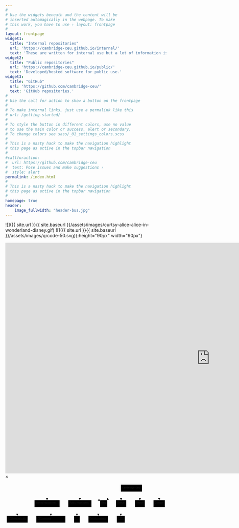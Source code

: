 ```yaml
---
#
# Use the widgets beneath and the content will be
# inserted automagically in the webpage. To make
# this work, you have to use › layout: frontpage
#
layout: frontpage
widget1:
  title: "Internal repositories"
  url: 'https://cambridge-ceu.github.io/internal/'
  text: 'These are written for internal use but a lot of information is generic.'
widget2:
  title: "Public repositories"
  url: 'https://cambridge-ceu.github.io/public/'
  text: 'Developed/hosted software for public use.'
widget3:
  title: "GitHub"
  url: 'https://github.com/cambridge-ceu/'
  text: 'GitHub repositories.'
#
# Use the call for action to show a button on the frontpage
#
# To make internal links, just use a permalink like this
# url: /getting-started/
#
# To style the button in different colors, use no value
# to use the main color or success, alert or secondary.
# To change colors see sass/_01_settings_colors.scss
#
# This is a nasty hack to make the navigation highlight
# this page as active in the topbar navigation
#
#callforaction:
#  url: https://github.com/cambridge-ceu
#  text: Pose issues and make suggestions ›
#  style: alert
permalink: /index.html
#
# This is a nasty hack to make the navigation highlight
# this page as active in the topbar navigation
#
homepage: true
header:
    image_fullwidth: "header-bus.jpg"
---
```


![]({{ site.url }}{{ site.baseurl }}/assets/images/curtsy-alice-alice-in-wonderland-disney.gif)
![]({{ site.url }}{{ site.baseurl }}/assets/images/qrcode-50.svg){:height="90px" width="90px"}

<div id="videoModal" class="reveal-modal large" data-reveal="">
  <div class="flex-video widescreen vimeo" style="display: block;">
    <iframe width="1280" height="720" src="https://www.youtube.com/channel/UCeS9CPB2_QGcBsnORnNQyjQ" frameborder="0" allowfullscreen></iframe>
  </div>
  <a class="close-reveal-modal">&#215;</a>
</div>

<svg aria-roledescription="flowchart-v2" role="graphics-document document" viewBox="-8 -8 924.6624755859375 233" style="max-width: 100%;" xmlns="http://www.w3.org/2000/svg" width="100%" id="graph-div" height="100%" xmlns:xlink="http://www.w3.org/1999/xlink"><style>#graph-div{font-family:"trebuchet ms",verdana,arial,sans-serif;font-size:16px;fill:#333;}#graph-div .error-icon{fill:#552222;}#graph-div .error-text{fill:#552222;stroke:#552222;}#graph-div .edge-thickness-normal{stroke-width:2px;}#graph-div .edge-thickness-thick{stroke-width:3.5px;}#graph-div .edge-pattern-solid{stroke-dasharray:0;}#graph-div .edge-pattern-dashed{stroke-dasharray:3;}#graph-div .edge-pattern-dotted{stroke-dasharray:2;}#graph-div .marker{fill:#333333;stroke:#333333;}#graph-div .marker.cross{stroke:#333333;}#graph-div svg{font-family:"trebuchet ms",verdana,arial,sans-serif;font-size:16px;}#graph-div .label{font-family:"trebuchet ms",verdana,arial,sans-serif;color:#333;}#graph-div .cluster-label text{fill:#333;}#graph-div .cluster-label span,#graph-div p{color:#333;}#graph-div .label text,#graph-div span,#graph-div p{fill:#333;color:#333;}#graph-div .node rect,#graph-div .node circle,#graph-div .node ellipse,#graph-div .node polygon,#graph-div .node path{fill:#ECECFF;stroke:#9370DB;stroke-width:1px;}#graph-div .flowchart-label text{text-anchor:middle;}#graph-div .node .katex path{fill:#000;stroke:#000;stroke-width:1px;}#graph-div .node .label{text-align:center;}#graph-div .node.clickable{cursor:pointer;}#graph-div .arrowheadPath{fill:#333333;}#graph-div .edgePath .path{stroke:#333333;stroke-width:2.0px;}#graph-div .flowchart-link{stroke:#333333;fill:none;}#graph-div .edgeLabel{background-color:#e8e8e8;text-align:center;}#graph-div .edgeLabel rect{opacity:0.5;background-color:#e8e8e8;fill:#e8e8e8;}#graph-div .labelBkg{background-color:rgba(232, 232, 232, 0.5);}#graph-div .cluster rect{fill:#ffffde;stroke:#aaaa33;stroke-width:1px;}#graph-div .cluster text{fill:#333;}#graph-div .cluster span,#graph-div p{color:#333;}#graph-div div.mermaidTooltip{position:absolute;text-align:center;max-width:200px;padding:2px;font-family:"trebuchet ms",verdana,arial,sans-serif;font-size:12px;background:hsl(80, 100%, 96.2745098039%);border:1px solid #aaaa33;border-radius:2px;pointer-events:none;z-index:100;}#graph-div .flowchartTitleText{text-anchor:middle;font-size:18px;fill:#333;}#graph-div :root{--mermaid-font-family:"trebuchet ms",verdana,arial,sans-serif;}</style><g><marker orient="auto" markerHeight="12" markerWidth="12" markerUnits="userSpaceOnUse" refY="5" refX="6" viewBox="0 0 10 10" class="marker flowchart" id="graph-div_flowchart-pointEnd"><path style="stroke-width: 1px; stroke-dasharray: 1px, 0px;" class="arrowMarkerPath" d="M 0 0 L 10 5 L 0 10 z"></path></marker><marker orient="auto" markerHeight="12" markerWidth="12" markerUnits="userSpaceOnUse" refY="5" refX="4.5" viewBox="0 0 10 10" class="marker flowchart" id="graph-div_flowchart-pointStart"><path style="stroke-width: 1px; stroke-dasharray: 1px, 0px;" class="arrowMarkerPath" d="M 0 5 L 10 10 L 10 0 z"></path></marker><marker orient="auto" markerHeight="11" markerWidth="11" markerUnits="userSpaceOnUse" refY="5" refX="11" viewBox="0 0 10 10" class="marker flowchart" id="graph-div_flowchart-circleEnd"><circle style="stroke-width: 1px; stroke-dasharray: 1px, 0px;" class="arrowMarkerPath" r="5" cy="5" cx="5"></circle></marker><marker orient="auto" markerHeight="11" markerWidth="11" markerUnits="userSpaceOnUse" refY="5" refX="-1" viewBox="0 0 10 10" class="marker flowchart" id="graph-div_flowchart-circleStart"><circle style="stroke-width: 1px; stroke-dasharray: 1px, 0px;" class="arrowMarkerPath" r="5" cy="5" cx="5"></circle></marker><marker orient="auto" markerHeight="11" markerWidth="11" markerUnits="userSpaceOnUse" refY="5.2" refX="12" viewBox="0 0 11 11" class="marker cross flowchart" id="graph-div_flowchart-crossEnd"><path style="stroke-width: 2px; stroke-dasharray: 1px, 0px;" class="arrowMarkerPath" d="M 1,1 l 9,9 M 10,1 l -9,9"></path></marker><marker orient="auto" markerHeight="11" markerWidth="11" markerUnits="userSpaceOnUse" refY="5.2" refX="-1" viewBox="0 0 11 11" class="marker cross flowchart" id="graph-div_flowchart-crossStart"><path style="stroke-width: 2px; stroke-dasharray: 1px, 0px;" class="arrowMarkerPath" d="M 1,1 l 9,9 M 10,1 l -9,9"></path></marker><g class="root"><g class="clusters"></g><g class="edgePaths"><path marker-end="url(#graph-div_flowchart-pointEnd)" style="fill:none;" class="edge-thickness-normal edge-pattern-solid flowchart-link LS-cambridge_ceu LE-internals" id="L-cambridge_ceu-internals-0" d="M656.029,25.063L585.301,31.553C514.574,38.042,373.118,51.021,302.39,60.794C231.662,70.567,231.662,77.133,231.662,80.417L231.662,83.7"></path><path marker-end="url(#graph-div_flowchart-pointEnd)" style="fill:none;" class="edge-thickness-normal edge-pattern-solid flowchart-link LS-cambridge_ceu LE-externals" id="L-cambridge_ceu-externals-0" d="M656.029,28.6L616.718,34.5C577.407,40.4,498.785,52.2,459.474,61.383C420.162,70.567,420.162,77.133,420.162,80.417L420.162,83.7"></path><path marker-end="url(#graph-div_flowchart-pointEnd)" style="fill:none;" class="edge-thickness-normal edge-pattern-solid flowchart-link LS-cambridge_ceu LE-blog" id="L-cambridge_ceu-blog-0" d="M656.029,31.877L629.801,37.231C603.574,42.585,551.118,53.292,530.521,62.929C509.923,72.566,521.184,81.131,526.814,85.414L532.444,89.697"></path><path marker-end="url(#graph-div_flowchart-pointEnd)" style="fill:none;" class="edge-thickness-normal edge-pattern-solid flowchart-link LS-internals LE-journal_club" id="L-internals-journal_club-0" d="M159.662,127.165L143.052,131.47C126.442,135.776,93.221,144.388,76.61,151.977C60,159.567,60,166.133,60,169.417L60,172.7"></path><path marker-end="url(#graph-div_flowchart-pointEnd)" style="fill:none;" class="edge-thickness-normal edge-pattern-solid flowchart-link LS-internals LE-scientific_meetings" id="L-internals-scientific_meetings-0" d="M241.232,128L243.276,132.167C245.321,136.333,249.411,144.667,251.455,152.117C253.5,159.567,253.5,166.133,253.5,169.417L253.5,172.7"></path><path marker-end="url(#graph-div_flowchart-pointEnd)" style="fill:none;" class="edge-thickness-normal edge-pattern-solid flowchart-link LS-internals LE-journal_dot" id="L-internals-journal_dot-0" d="M303.662,127.165L320.273,131.47C336.883,135.776,370.104,144.388,386.715,151.977C403.325,159.567,403.325,166.133,403.325,169.417L403.325,172.7"></path><path marker-end="url(#graph-div_flowchart-pointEnd)" style="fill:none;" class="edge-thickness-normal edge-pattern-solid flowchart-link LS-internals LE-github_matters" id="L-internals-github_matters-0" d="M303.662,119.38L340.744,124.983C377.825,130.587,451.987,141.793,489.069,150.68C526.15,159.567,526.15,166.133,526.15,169.417L526.15,172.7"></path><path marker-end="url(#graph-div_flowchart-pointEnd)" style="fill:none;" class="edge-thickness-normal edge-pattern-solid flowchart-link LS-internals LE-csd3" id="L-internals-csd3-0" d="M303.662,116.057L362.327,122.214C420.992,128.371,538.321,140.686,596.985,150.126C655.65,159.567,655.65,166.133,655.65,169.417L655.65,172.7"></path><path marker-end="url(#graph-div_flowchart-pointEnd)" style="fill:none;" class="edge-thickness-normal edge-pattern-solid flowchart-link LS-cambridge_ceu LE-blog" id="L-cambridge_ceu-blog-1" d="M664.297,39L653.108,43.167C641.919,47.333,619.541,55.667,605.197,63.343C590.853,71.019,584.543,78.039,581.388,81.549L578.234,85.058"></path><path marker-end="url(#graph-div_flowchart-pointEnd)" style="fill:none;" class="edge-thickness-normal edge-pattern-solid flowchart-link LS-cambridge_ceu LE-github" id="L-cambridge_ceu-github-0" d="M690.589,39L685.018,43.167C679.447,47.333,668.305,55.667,662.734,63.117C657.162,70.567,657.162,77.133,657.162,80.417L657.162,83.7"></path><path marker-end="url(#graph-div_flowchart-pointEnd)" style="fill:none;" class="edge-thickness-normal edge-pattern-solid flowchart-link LS-cambridge_ceu LE-search" id="L-cambridge_ceu-search-0" d="M737.915,39L742.457,43.167C746.998,47.333,756.08,55.667,760.621,63.117C765.162,70.567,765.162,77.133,765.162,80.417L765.162,83.7"></path><path marker-end="url(#graph-div_flowchart-pointEnd)" style="fill:none;" class="edge-thickness-normal edge-pattern-solid flowchart-link LS-cambridge_ceu LE-contact" id="L-cambridge_ceu-contact-0" d="M777.296,36.417L793.774,41.014C810.251,45.611,843.207,54.806,859.685,62.686C876.162,70.567,876.162,77.133,876.162,80.417L876.162,83.7"></path></g><g class="edgeLabels"><g class="edgeLabel"><g transform="translate(0, 0)" class="label"><foreignObject height="0" width="0"><div xmlns="http://www.w3.org/1999/xhtml" style="display: inline-block; white-space: nowrap;"><span class="edgeLabel"></span></div></foreignObject></g></g><g class="edgeLabel"><g transform="translate(0, 0)" class="label"><foreignObject height="0" width="0"><div xmlns="http://www.w3.org/1999/xhtml" style="display: inline-block; white-space: nowrap;"><span class="edgeLabel"></span></div></foreignObject></g></g><g class="edgeLabel"><g transform="translate(0, 0)" class="label"><foreignObject height="0" width="0"><div xmlns="http://www.w3.org/1999/xhtml" style="display: inline-block; white-space: nowrap;"><span class="edgeLabel"></span></div></foreignObject></g></g><g class="edgeLabel"><g transform="translate(0, 0)" class="label"><foreignObject height="0" width="0"><div xmlns="http://www.w3.org/1999/xhtml" style="display: inline-block; white-space: nowrap;"><span class="edgeLabel"></span></div></foreignObject></g></g><g class="edgeLabel"><g transform="translate(0, 0)" class="label"><foreignObject height="0" width="0"><div xmlns="http://www.w3.org/1999/xhtml" style="display: inline-block; white-space: nowrap;"><span class="edgeLabel"></span></div></foreignObject></g></g><g class="edgeLabel"><g transform="translate(0, 0)" class="label"><foreignObject height="0" width="0"><div xmlns="http://www.w3.org/1999/xhtml" style="display: inline-block; white-space: nowrap;"><span class="edgeLabel"></span></div></foreignObject></g></g><g class="edgeLabel"><g transform="translate(0, 0)" class="label"><foreignObject height="0" width="0"><div xmlns="http://www.w3.org/1999/xhtml" style="display: inline-block; white-space: nowrap;"><span class="edgeLabel"></span></div></foreignObject></g></g><g class="edgeLabel"><g transform="translate(0, 0)" class="label"><foreignObject height="0" width="0"><div xmlns="http://www.w3.org/1999/xhtml" style="display: inline-block; white-space: nowrap;"><span class="edgeLabel"></span></div></foreignObject></g></g><g class="edgeLabel"><g transform="translate(0, 0)" class="label"><foreignObject height="0" width="0"><div xmlns="http://www.w3.org/1999/xhtml" style="display: inline-block; white-space: nowrap;"><span class="edgeLabel"></span></div></foreignObject></g></g><g class="edgeLabel"><g transform="translate(0, 0)" class="label"><foreignObject height="0" width="0"><div xmlns="http://www.w3.org/1999/xhtml" style="display: inline-block; white-space: nowrap;"><span class="edgeLabel"></span></div></foreignObject></g></g><g class="edgeLabel"><g transform="translate(0, 0)" class="label"><foreignObject height="0" width="0"><div xmlns="http://www.w3.org/1999/xhtml" style="display: inline-block; white-space: nowrap;"><span class="edgeLabel"></span></div></foreignObject></g></g><g class="edgeLabel"><g transform="translate(0, 0)" class="label"><foreignObject height="0" width="0"><div xmlns="http://www.w3.org/1999/xhtml" style="display: inline-block; white-space: nowrap;"><span class="edgeLabel"></span></div></foreignObject></g></g></g><g class="nodes"><g transform="translate(716.6624984741211, 19.5)" data-id="cambridge_ceu" data-node="true" id="flowchart-cambridge_ceu-174" class="node default default flowchart-label"><rect height="39" width="121.26666259765625" y="-19.5" x="-60.633331298828125" ry="0" rx="0" style="" class="basic label-container"></rect><g transform="translate(-53.133331298828125, -12)" style="" class="label"><rect></rect><foreignObject height="24" width="106.26666259765625"><div xmlns="http://www.w3.org/1999/xhtml" style="display: inline-block; white-space: nowrap;"><span class="nodeLabel">cambridge-ceu</span></div></foreignObject></g></g><g transform="translate(231.6624984741211, 108.5)" data-id="internals" data-node="true" id="flowchart-internals-175" class="node default default flowchart-label"><rect height="39" width="144" y="-19.5" x="-72" ry="0" rx="0" style="" class="basic label-container"></rect><g transform="translate(-64.5, -12)" style="" class="label"><rect></rect><foreignObject height="24" width="129"><div xmlns="http://www.w3.org/1999/xhtml" style="display: inline-block; white-space: nowrap;"><span class="nodeLabel"><a style="font-size: 25px;font-size:90%" href="https://cambridge-ceu.github.io/internal/">Internal repositories</a></span></div></foreignObject></g></g><g transform="translate(420.1624984741211, 108.5)" data-id="externals" data-node="true" id="flowchart-externals-177" class="node default default flowchart-label"><rect height="39" width="133" y="-19.5" x="-66.5" ry="0" rx="0" style="" class="basic label-container"></rect><g transform="translate(-59, -12)" style="" class="label"><rect></rect><foreignObject height="24" width="118"><div xmlns="http://www.w3.org/1999/xhtml" style="display: inline-block; white-space: nowrap;"><span class="nodeLabel"><a style="font-size: 25px;font-size:90%" href="https://cambridge-ceu.github.io/public/">Public repositories</a></span></div></foreignObject></g></g><g transform="translate(557.1624984741211, 108.5)" data-id="blog" data-node="true" id="flowchart-blog-179" class="node default default flowchart-label"><rect height="39" width="41" y="-19.5" x="-20.5" ry="0" rx="0" style="" class="basic label-container"></rect><g transform="translate(-13, -12)" style="" class="label"><rect></rect><foreignObject height="24" width="26"><div xmlns="http://www.w3.org/1999/xhtml" style="display: inline-block; white-space: nowrap;"><span class="nodeLabel"><a style="font-size: 25px;font-size:90%" href="https://cambridge-ceu.github.io/blog/">Blog</a></span></div></foreignObject></g></g><g transform="translate(60, 197.5)" data-id="journal_club" data-node="true" id="flowchart-journal_club-181" class="node default default flowchart-label"><rect height="39" width="120" y="-19.5" x="-60" ry="0" rx="0" style="" class="basic label-container"></rect><g transform="translate(-52.5, -12)" style="" class="label"><rect></rect><foreignObject height="24" width="105"><div xmlns="http://www.w3.org/1999/xhtml" style="display: inline-block; white-space: nowrap;"><span class="nodeLabel"><a style="font-size: 25px;font-size:90%" href="https://cambridge-ceu.github.io/CEU-journal-club/">CEU-journal-club</a></span></div></foreignObject></g></g><g transform="translate(253.5, 197.5)" data-id="scientific_meetings" data-node="true" id="flowchart-scientific_meetings-183" class="node default default flowchart-label"><rect height="39" width="167" y="-19.5" x="-83.5" ry="0" rx="0" style="" class="basic label-container"></rect><g transform="translate(-76, -12)" style="" class="label"><rect></rect><foreignObject height="24" width="152"><div xmlns="http://www.w3.org/1999/xhtml" style="display: inline-block; white-space: nowrap;"><span class="nodeLabel"><a style="font-size: 25px;font-size:90%" href="https://cambridge-ceu.github.io/CEU-matters/">CEU-matters</a></span></div></foreignObject></g></g><g transform="translate(403.3249969482422, 197.5)" data-id="journal_dot" data-node="true" id="flowchart-journal_dot-185" class="node default default flowchart-label"><rect height="39" width="32.649993896484375" y="-19.5" x="-16.324996948242188" ry="0" rx="0" style="" class="basic label-container"></rect><g transform="translate(-8.824996948242188, -12)" style="" class="label"><rect></rect><foreignObject height="24" width="17.649993896484375"><div xmlns="http://www.w3.org/1999/xhtml" style="display: inline-block; white-space: nowrap;"><span class="nodeLabel">...</span></div></foreignObject></g></g><g transform="translate(526.1499938964844, 197.5)" data-id="github_matters" data-node="true" id="flowchart-github_matters-187" class="node default default flowchart-label"><rect height="39" width="113" y="-19.5" x="-56.5" ry="0" rx="0" style="" class="basic label-container"></rect><g transform="translate(-49, -12)" style="" class="label"><rect></rect><foreignObject height="24" width="98"><div xmlns="http://www.w3.org/1999/xhtml" style="display: inline-block; white-space: nowrap;"><span class="nodeLabel"><a style="font-size: 25px;font-size:90%" href="https://cambridge-ceu.github.io/GitHub-matters/">GitHub-matters</a></span></div></foreignObject></g></g><g transform="translate(655.6499938964844, 197.5)" data-id="csd3" data-node="true" id="flowchart-csd3-189" class="node default default flowchart-label"><rect height="39" width="46" y="-19.5" x="-23" ry="0" rx="0" style="" class="basic label-container"></rect><g transform="translate(-15.5, -12)" style="" class="label"><rect></rect><foreignObject height="24" width="31"><div xmlns="http://www.w3.org/1999/xhtml" style="display: inline-block; white-space: nowrap;"><span class="nodeLabel"><a style="font-size: 25px;font-size:90%" href="https://cambridge-ceu.github.io/csd3/">CSD3</a></span></div></foreignObject></g></g><g transform="translate(657.1624984741211, 108.5)" data-id="github" data-node="true" id="flowchart-github-193" class="node default default flowchart-label"><rect height="39" width="59" y="-19.5" x="-29.5" ry="0" rx="0" style="" class="basic label-container"></rect><g transform="translate(-22, -12)" style="" class="label"><rect></rect><foreignObject height="24" width="44"><div xmlns="http://www.w3.org/1999/xhtml" style="display: inline-block; white-space: nowrap;"><span class="nodeLabel"><a style="font-size: 25px;font-size:90%" href="https://github.com/cambridge-ceu/">GitHub</a></span></div></foreignObject></g></g><g transform="translate(765.1624984741211, 108.5)" data-id="search" data-node="true" id="flowchart-search-195" class="node default default flowchart-label"><rect height="39" width="57" y="-19.5" x="-28.5" ry="0" rx="0" style="" class="basic label-container"></rect><g transform="translate(-21, -12)" style="" class="label"><rect></rect><foreignObject height="24" width="42"><div xmlns="http://www.w3.org/1999/xhtml" style="display: inline-block; white-space: nowrap;"><span class="nodeLabel"><a style="font-size: 25px;font-size:90%" href="https://cambridge-ceu.github.io/search/">Search</a></span></div></foreignObject></g></g><g transform="translate(876.1624984741211, 108.5)" data-id="contact" data-node="true" id="flowchart-contact-197" class="node default default flowchart-label"><rect height="39" width="65" y="-19.5" x="-32.5" ry="0" rx="0" style="" class="basic label-container"></rect><g transform="translate(-25, -12)" style="" class="label"><rect></rect><foreignObject height="24" width="50"><div xmlns="http://www.w3.org/1999/xhtml" style="display: inline-block; white-space: nowrap;"><span class="nodeLabel"><a style="font-size: 25px;font-size:90%" href="https://cambridge-ceu.github.io/contact/">Contact</a></span></div></foreignObject></g></g></g></g></g></svg>

